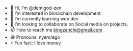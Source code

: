 - 👋 Hi, I’m @demigod-zen
- 👀 I’m interested in blockchain development
- 🌱 I’m currently learning web dev
- 💞️ I’m looking to collaborate on Social media on projects.
- 📫 How to reach me kingzenchi@gmail.com
- 😄 Pronouns: nyem/ego
- ⚡ Fun fact: I love money 

<!---
demigod-zen/demigod-zen is a ✨ special ✨ repository because its `README.md` (this file) appears on your GitHub profile.
You can click the Preview link to take a look at your changes.
--->
